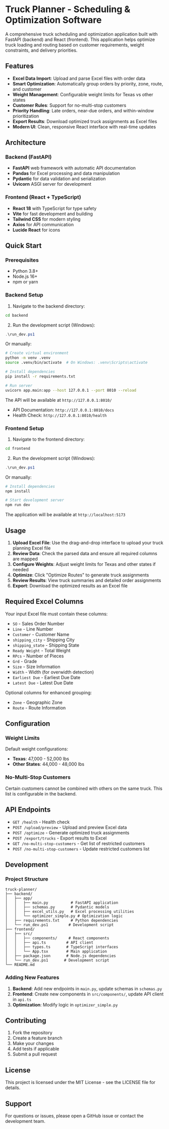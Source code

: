 # Truck Planner - Scheduling & Optimization Software

A comprehensive truck scheduling and optimization application built with FastAPI (backend) and React (frontend). This application helps optimize truck loading and routing based on customer requirements, weight constraints, and delivery priorities.

## Features

- **Excel Data Import**: Upload and parse Excel files with order data
- **Smart Optimization**: Automatically group orders by priority, zone, route, and customer
- **Weight Management**: Configurable weight limits for Texas vs other states
- **Customer Rules**: Support for no-multi-stop customers
- **Priority Handling**: Late orders, near-due orders, and within-window prioritization
- **Export Results**: Download optimized truck assignments as Excel files
- **Modern UI**: Clean, responsive React interface with real-time updates

## Architecture

### Backend (FastAPI)
- **FastAPI** web framework with automatic API documentation
- **Pandas** for Excel processing and data manipulation
- **Pydantic** for data validation and serialization
- **Uvicorn** ASGI server for development

### Frontend (React + TypeScript)
- **React 18** with TypeScript for type safety
- **Vite** for fast development and building
- **Tailwind CSS** for modern styling
- **Axios** for API communication
- **Lucide React** for icons

## Quick Start

### Prerequisites
- Python 3.8+
- Node.js 16+
- npm or yarn

### Backend Setup

1. Navigate to the backend directory:
```bash
cd backend
```

2. Run the development script (Windows):
```powershell
.\run_dev.ps1
```

Or manually:
```bash
# Create virtual environment
python -m venv .venv
source .venv/bin/activate  # On Windows: .venv\Scripts\activate

# Install dependencies
pip install -r requirements.txt

# Run server
uvicorn app.main:app --host 127.0.0.1 --port 8010 --reload
```

The API will be available at `http://127.0.0.1:8010/`
- API Documentation: `http://127.0.0.1:8010/docs`
- Health Check: `http://127.0.0.1:8010/health`

### Frontend Setup

1. Navigate to the frontend directory:
```bash
cd frontend
```

2. Run the development script (Windows):
```powershell
.\run_dev.ps1
```

Or manually:
```bash
# Install dependencies
npm install

# Start development server
npm run dev
```

The application will be available at `http://localhost:5173`

## Usage

1. **Upload Excel File**: Use the drag-and-drop interface to upload your truck planning Excel file
2. **Review Data**: Check the parsed data and ensure all required columns are mapped
3. **Configure Weights**: Adjust weight limits for Texas and other states if needed
4. **Optimize**: Click "Optimize Routes" to generate truck assignments
5. **Review Results**: View truck summaries and detailed order assignments
6. **Export**: Download the optimized results as an Excel file

## Required Excel Columns

Your input Excel file must contain these columns:
- `SO` - Sales Order Number
- `Line` - Line Number
- `Customer` - Customer Name
- `shipping_city` - Shipping City
- `shipping_state` - Shipping State
- `Ready Weight` - Total Weight
- `RPcs` - Number of Pieces
- `Grd` - Grade
- `Size` - Size Information
- `Width` - Width (for overwidth detection)
- `Earliest Due` - Earliest Due Date
- `Latest Due` - Latest Due Date

Optional columns for enhanced grouping:
- `Zone` - Geographic Zone
- `Route` - Route Information

## Configuration

### Weight Limits
Default weight configurations:
- **Texas**: 47,000 - 52,000 lbs
- **Other States**: 44,000 - 48,000 lbs

### No-Multi-Stop Customers
Certain customers cannot be combined with others on the same truck. This list is configurable in the backend.

## API Endpoints

- `GET /health` - Health check
- `POST /upload/preview` - Upload and preview Excel data
- `POST /optimize` - Generate optimized truck assignments
- `POST /export/trucks` - Export results to Excel
- `GET /no-multi-stop-customers` - Get list of restricted customers
- `POST /no-multi-stop-customers` - Update restricted customers list

## Development

### Project Structure
```
truck-planner/
├── backend/
│   ├── app/
│   │   ├── main.py          # FastAPI application
│   │   ├── schemas.py       # Pydantic models
│   │   ├── excel_utils.py   # Excel processing utilities
│   │   └── optimizer_simple.py # Optimization logic
│   ├── requirements.txt     # Python dependencies
│   └── run_dev.ps1         # Development script
├── frontend/
│   ├── src/
│   │   ├── components/     # React components
│   │   ├── api.ts         # API client
│   │   ├── types.ts       # TypeScript interfaces
│   │   └── App.tsx        # Main application
│   ├── package.json       # Node.js dependencies
│   └── run_dev.ps1       # Development script
└── README.md
```

### Adding New Features

1. **Backend**: Add new endpoints in `main.py`, update schemas in `schemas.py`
2. **Frontend**: Create new components in `src/components/`, update API client in `api.ts`
3. **Optimization**: Modify logic in `optimizer_simple.py`

## Contributing

1. Fork the repository
2. Create a feature branch
3. Make your changes
4. Add tests if applicable
5. Submit a pull request

## License

This project is licensed under the MIT License - see the LICENSE file for details.

## Support

For questions or issues, please open a GitHub issue or contact the development team.